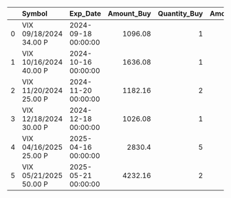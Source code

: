 |    | Symbol                 | Exp_Date            |   Amount_Buy |   Quantity_Buy |   Amount_Sell |   Quantity_Sell |   Realized_PnL |   Profit_Percent |
|---:|:-----------------------|:--------------------|-------------:|---------------:|--------------:|----------------:|---------------:|-----------------:|
|  0 | VIX 09/18/2024 34.00 P | 2024-09-18 00:00:00 |      1096.08 |              1 |       1793.92 |               1 |         697.84 |         0.636669 |
|  1 | VIX 10/16/2024 40.00 P | 2024-10-16 00:00:00 |      1636.08 |              1 |       2152.92 |               1 |         516.84 |         0.315901 |
|  2 | VIX 11/20/2024 25.00 P | 2024-11-20 00:00:00 |      1182.16 |              2 |       1217.84 |               2 |          35.68 |         0.030182 |
|  3 | VIX 12/18/2024 30.00 P | 2024-12-18 00:00:00 |      1026.08 |              1 |       1493.92 |               1 |         467.84 |         0.455949 |
|  4 | VIX 04/16/2025 25.00 P | 2025-04-16 00:00:00 |      2830.4  |              5 |       3494.6  |               5 |         664.2  |         0.234666 |
|  5 | VIX 05/21/2025 50.00 P | 2025-05-21 00:00:00 |      4232.16 |              2 |       5092.84 |               2 |         860.68 |         0.203367 |